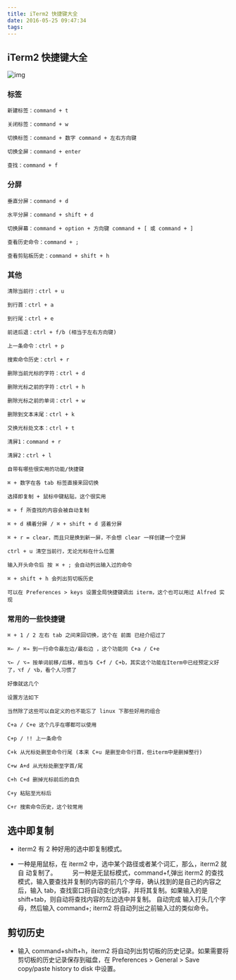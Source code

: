 ```yaml
---
title: iTerm2 快捷键大全
date: 2016-05-25 09:47:34
tags:
---
```




## iTerm2 快捷键大全

![img](http://ww3.sinaimg.cn/mw690/78f9859egw1et95qq4cg8j20kt073aaq.jpg)

### 标签



	新建标签：command + t
	
	关闭标签：command + w
	
	切换标签：command + 数字 command + 左右方向键
	
	切换全屏：command + enter
	
	查找：command + f
	
### 分屏
 
 
	垂直分屏：command + d
	
	水平分屏：command + shift + d
	
	切换屏幕：command + option + 方向键 command + [ 或 command + ]
	
	查看历史命令：command + ;
	
	查看剪贴板历史：command + shift + h
	
	
	
	
### 其他


	清除当前行：ctrl + u
	
	到行首：ctrl + a
	
	到行尾：ctrl + e
	
	前进后退：ctrl + f/b (相当于左右方向键)
	
	上一条命令：ctrl + p
	
	搜索命令历史：ctrl + r
	
	删除当前光标的字符：ctrl + d
	
	删除光标之前的字符：ctrl + h
	
	删除光标之前的单词：ctrl + w
	
	删除到文本末尾：ctrl + k
	
	交换光标处文本：ctrl + t
	
	清屏1：command + r
	
	清屏2：ctrl + l
	
	自带有哪些很实用的功能/快捷键
	
	⌘ + 数字在各 tab 标签直接来回切换
	
	选择即复制 + 鼠标中键粘贴，这个很实用
	
	⌘ + f 所查找的内容会被自动复制
	
	⌘ + d 横着分屏 / ⌘ + shift + d 竖着分屏
	
	⌘ + r = clear，而且只是换到新一屏，不会想 clear 一样创建一个空屏
	
	ctrl + u 清空当前行，无论光标在什么位置
	
	输入开头命令后 按 ⌘ + ; 会自动列出输入过的命令
	
	⌘ + shift + h 会列出剪切板历史
	
	可以在 Preferences > keys 设置全局快捷键调出 iterm，这个也可以用过 Alfred 实现
	
### 常用的一些快捷键 

	⌘ + 1 / 2 左右 tab 之间来回切换，这个在 前面 已经介绍过了
	
	⌘← / ⌘→ 到一行命令最左边/最右边 ，这个功能同 C+a / C+e
	
	⌥← / ⌥→ 按单词前移/后移，相当与 C+f / C+b，其实这个功能在Iterm中已经预定义好了，⌥f / ⌥b，看个人习惯了
	
	好像就这几个
	
	设置方法如下
	
	当然除了这些可以自定义的也不能忘了 linux 下那些好用的组合
	
	C+a / C+e 这个几乎在哪都可以使用
	
	C+p / !! 上一条命令
	
	C+k 从光标处删至命令行尾 (本来 C+u 是删至命令行首，但iterm中是删掉整行)
	
	C+w A+d 从光标处删至字首/尾
	
	C+h C+d 删掉光标前后的自负
	
	C+y 粘贴至光标后
	
	C+r 搜索命令历史，这个较常用

## 选中即复制

- iterm2 有 2 种好用的选中即复制模式。

- 一种是用鼠标，在 iterm2 中，选中某个路径或者某个词汇，那么，iterm2 就自 动复制了。 　　
另一种是无鼠标模式，command+f,弹出 iterm2 的查找模式，输入要查找并复制的内容的前几个字母，确认找到的是自己的内容之后，输入 tab，查找窗口将自动变化内容，并将其复制。如果输入的是 shift+tab，则自动将查找内容的左边选中并复制。
自动完成
输入打头几个字母，然后输入 command+; iterm2 将自动列出之前输入过的类似命令。 　　

## 剪切历史

- 输入 command+shift+h，iterm2 将自动列出剪切板的历史记录。如果需要将剪切板的历史记录保存到磁盘，在 Preferences > General > Save copy/paste history to disk 中设置。



